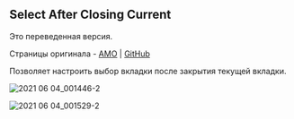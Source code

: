 ## Select After Closing Current
  
Это переведенная версия.  
  
Страницы оригинала - <a href="https://addons.mozilla.org/en-US/firefox/addon/select-after-closing-current/" target="_blank">AMO</a> | <a href="https://github.com/jingyu9575/select-after-closing-current" target="_blank">GitHub</a>
  
Позволяет настроить выбор вкладки после закрытия текущей вкладки.
  
![2021 06 04_001446-2](https://user-images.githubusercontent.com/13194155/120713918-3ade8980-c4cb-11eb-92a6-4238015a08c3.png)  
  
![2021 06 04_001529-2](https://user-images.githubusercontent.com/13194155/120713929-3dd97a00-c4cb-11eb-8722-6b02541d3a60.png)
